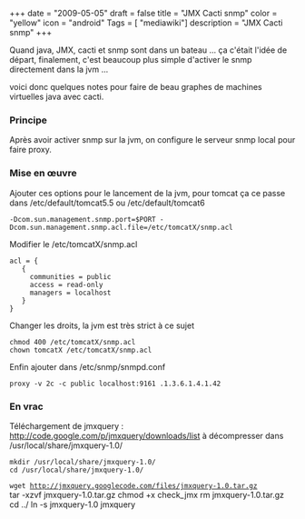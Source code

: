 +++
date = "2009-05-05"
draft = false
title = "JMX Cacti snmp"
color = "yellow"
icon = "android"
Tags = [ "mediawiki"]
description = "JMX Cacti snmp"
+++

Quand java, JMX, cacti et snmp sont dans un bateau ... ça c'était l'idée
de départ, finalement, c'est beaucoup plus simple d'activer le snmp
directement dans la jvm ...

voici donc quelques notes pour faire de beau graphes de machines
virtuelles java avec cacti.

### Principe

Après avoir activer snmp sur la jvm, on configure le serveur snmp local
pour faire proxy.

### Mise en œuvre

Ajouter ces options pour le lancement de la jvm, pour tomcat ça ce passe
dans /etc/default/tomcat5.5 ou /etc/default/tomcat6

    -Dcom.sun.management.snmp.port=$PORT -Dcom.sun.management.snmp.acl.file=/etc/tomcatX/snmp.acl

Modifier le /etc/tomcatX/snmp.acl

    acl = {
       {
         communities = public
         access = read-only
         managers = localhost
       }
    }

Changer les droits, la jvm est très strict à ce sujet

    chmod 400 /etc/tomcatX/snmp.acl
    chown tomcatX /etc/tomcatX/snmp.acl

Enfin ajouter dans /etc/snmp/snmpd.conf

    proxy -v 2c -c public localhost:9161 .1.3.6.1.4.1.42

### En vrac

Téléchargement de jmxquery :
<http://code.google.com/p/jmxquery/downloads/list> à décompresser dans
/usr/local/share/jmxquery-1.0/

    mkdir /usr/local/share/jmxquery-1.0/
    cd /usr/local/share/jmxquery-1.0/
`wget `[`http://jmxquery.googlecode.com/files/jmxquery-1.0.tar.gz`](http://jmxquery.googlecode.com/files/jmxquery-1.0.tar.gz)\
    tar -xzvf jmxquery-1.0.tar.gz
    chmod +x check_jmx
    rm jmxquery-1.0.tar.gz
    cd ../
    ln -s jmxquery-1.0 jmxquery
